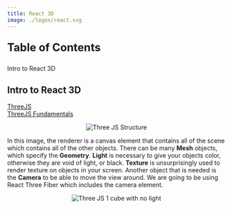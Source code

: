 ```yaml
---
title: React 3D
image: ./logos/react.svg
---
```


<div class="post">
<div id="toc">

<p style="font-weight: bold; font-size: 25px;">Table of Contents</p>

- [Intro to React 3D](#intro-to-react-3d)

</div>

<div id="main">

## Intro to React 3D

[ThreeJS](https://threejs.org/)<br/>
[ThreeJS Fundamentals](https://threejsfundamentals.org/threejs/lessons/threejs-fundamentals.html)

<p align="center">
    <img src="react-3d/threejs-structure.svg" alt="Three JS Structure">
</p>

In this image, the renderer is a canvas element that contains all of the scene which contains all of the other objects. There can be many **Mesh** objects, which specify the **Geometry**. **Light** is necessary to give your objects color, otherwise they are void of light, or black. **Texture** is unsurprisingly used to render texture on objects in your screen. Another object that is needed is the **Camera** to be able to move the view around. We are going to be using React Three Fiber which includes the camera element.

<p align="center">
    <img src="react-3d/threejs-1cube-no-light-scene.svg" alt="Three JS 1 cube with no light">
</p>


</div>